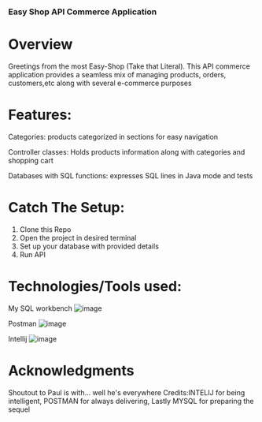 ### Easy Shop API Commerce Application

# Overview
Greetings from the most Easy-Shop (Take that Literal). This API commerce application provides a seamless mix of managing products, orders, customers,etc along with several e-commerce purposes

# Features:
Categories: products categorized in sections for easy navigation

Controller classes: Holds products information along with categories and shopping cart

Databases with SQL functions: expresses SQL lines in Java mode and tests

# Catch The Setup:
1. Clone this Repo
2. Open the project in desired terminal
3. Set up your database with provided details
4. Run API

# Technologies/Tools used:
My SQL workbench
![image](https://github.com/Lizata/EasyShop/assets/147072859/20adf3eb-3402-45c8-bf96-c9ec51a2b1e3)

Postman
![image](https://github.com/Lizata/EasyShop/assets/147072859/d86b22c7-d9ee-404c-9c68-1288d9bda7f6)

Intellij
![image](https://github.com/Lizata/EasyShop/assets/147072859/b4dca363-01d7-4493-b0ae-fe2967f9298d)

# Acknowledgments
Shoutout to Paul is with... well he's everywhere
Credits:INTELIJ for being intelligent, POSTMAN for always delivering, Lastly MYSQL for preparing the sequel
